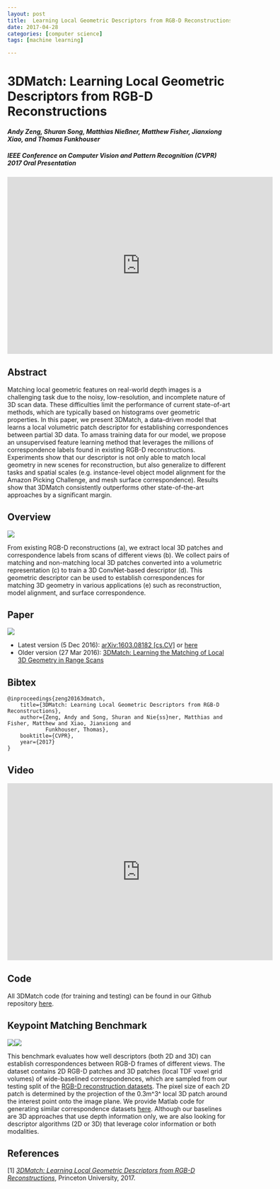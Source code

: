 ```yaml
---
layout: post
title:  Learning Local Geometric Descriptors from RGB-D Reconstructions
date: 2017-04-28
categories: [computer science]
tags: [machine learning]

---
```


# 3DMatch: Learning Local Geometric Descriptors from RGB-D Reconstructions


#### *Andy Zeng, Shuran Song, Matthias Nießner, Matthew Fisher, Jianxiong Xiao, and Thomas Funkhouser*

##### IEEE Conference on Computer Vision and Pattern Recognition (CVPR) 2017 **Oral Presentation**

<iframe width="600" height="400" src="https://www.youtube.com/embed/1U3YKnuMS7g" frameborder="0" allowfullscreen></iframe>

## Abstract 

Matching local geometric features on real-world depth images is a challenging task due to the noisy, low-resolution, and incomplete nature of 3D scan data. These difficulties limit the performance of current state-of-art methods, which are typically based on histograms over geometric properties. In this paper, we present 3DMatch, a data-driven
model that learns a local volumetric patch descriptor for establishing correspondences between partial 3D data. To amass training data for our model, we propose an unsupervised feature learning method that leverages the millions of correspondence labels found in existing RGB-D reconstructions. Experiments show that our descriptor is not only able
to match local geometry in new scenes for reconstruction, but also generalize to different tasks and spatial scales (e.g. instance-level object model alignment for the Amazon Picking Challenge, and mesh surface correspondence). Results show that 3DMatch consistently outperforms other state-of-the-art approaches by a significant margin.

## Overview

![](http://3dmatch.cs.princeton.edu/img/overview.jpg)

From existing RGB-D reconstructions (a), we extract local 3D patches and correspondence labels from scans of different views (b). We collect pairs of matching and non-matching local 3D patches converted into a volumetric representation (c) to train a 3D ConvNet-based descriptor (d). This geometric descriptor can be used to establish correspondences for matching 3D geometry in various applications (e) such as reconstruction, model alignment, and surface correspondence.

## Paper

[![](http://3dmatch.cs.princeton.edu/img/paper-view.jpg)](https://arxiv.org/pdf/1603.08182.pdf)

* Latest version (5 Dec 2016): [arXiv:1603.08182 [cs.CV]](https://arxiv.org/abs/1603.08182) or [here](paper_v2.pdf)
* Older version (27 Mar 2016): [3DMatch: Learning the Matching of Local 3D Geometry in Range Scans](paper_v1.pdf)

## Bibtex

```
@inproceedings{zeng20163dmatch,
    title={3DMatch: Learning Local Geometric Descriptors from RGB-D
Reconstructions},
    author={Zeng, Andy and Song, Shuran and Nie{ss}ner, Matthias and
Fisher, Matthew and Xiao, Jianxiong and
            Funkhouser, Thomas},
    booktitle={CVPR},
    year={2017}
}
```

## Video

<iframe width="600" height="400" src="https://www.youtube.com/embed/gZrsJJtDvvA" frameborder="0" allowfullscreen></iframe>

## Code


All 3DMatch code (for training and testing) can be found in our Github repository [here](https://github.com/andyzeng/3dmatch-toolbox).


## Keypoint Matching Benchmark


![](http://3dmatch.cs.princeton.edu/img/patch-rgb.jpg)![](http://3dmatch.cs.princeton.edu/img/patch-depth.jpg)

This benchmark evaluates how well descriptors (both 2D and 3D) can establish correspondences between RGB-D frames of different views. The dataset contains 2D RGB-D patches and 3D patches (local TDF voxel grid volumes) of wide-baselined correspondences, which are sampled from our testing split of the [RGB-D reconstruction datasets](#rgbd-reconstruction-datasets). The pixel size of each 2D patch is determined by the projection of the 0.3m^3^ local 3D patch around the interest point onto the image plane. We provide Matlab code for generating similar correspondence datasets [here](https://github.com/andyzeng/3dmatch-toolbox#generate-your-own-correspondence-dataset-from-rgb-d-reconstructions).
Although our baselines are 3D approaches that use depth information only, we are also looking for descriptor algorithms (2D or 3D) that leverage color information or both modalities.

## References
[1] [*3DMatch: Learning Local Geometric Descriptors from RGB-D Reconstructions*](http://3dmatch.cs.princeton.edu/), Princeton University, 2017.